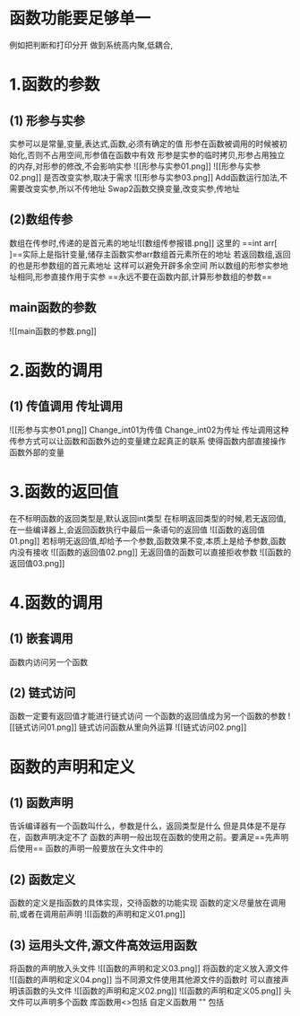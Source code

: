# 函数功能要足够单一
例如把判断和打印分开
做到系统高内聚,低耦合,

# 1.函数的参数
## (1) 形参与实参
实参可以是常量,变量,表达式,函数,必须有确定的值
形参在函数被调用的时候被初始化,否则不占用空间,形参值在函数中有效
形参是实参的临时拷贝,形参占用独立的内存,对形参的修改,不会影响实参
![[形参与实参01.png]]
![[形参与实参02.png]]
是否改变实参,取决于需求
![[形参与实参03.png]]
Add函数运行加法,不需要改变实参,所以不传地址
Swap2函数交换变量,改变实参,传地址
## (2)数组传参 
数组在传参时,传递的是首元素的地址![[数组传参报错.png]]
这里的 ==int arr\[ ]==实际上是指针变量,储存主函数实参arr数组首元素所在的地址
若返回数组,返回的也是形参数组的首元素地址
这样可以避免开辟多余空间
所以数组的形参实参地址相同,形参直接作用于实参
==永远不要在函数内部,计算形参数组的参数==
## main函数的参数
![[main函数的参数.png]]

# 2.函数的调用  
## (1) 传值调用  传址调用
![[形参与实参01.png]]
Change_int01为传值
Change_int02为传址
传址调用这种传参方式可以让函数和函数外边的变量建立起真正的联系
使得函数内部直接操作函数外部的变量

# 3.函数的返回值
在不标明函数的返回类型是,默认返回int类型
在标明返回类型的时候,若无返回值,在一些编译器上,会返回函数执行中最后一条语句的返回值
![[函数的返回值01.png]]
若标明无返回值,却给予一个参数,函数效果不变,本质上是给予参数,函数内没有接收
![[函数的返回值02.png]]
无返回值的函数可以直接拒收参数
![[函数的返回值03.png]]

# 4.函数的调用
## (1) 嵌套调用
函数内访问另一个函数
## (2) 链式访问
函数一定要有返回值才能进行链式访问
一个函数的返回值成为另一个函数的参数
![[链式访问01.png]]
链式访问函数从里向外运算
![[链式访问02.png]]
# 函数的声明和定义
## (1) 函数声明
告诉编译器有一个函数叫什么，参数是什么，返回类型是什么
但是具体是不是存在，函数声明决定不了
函数的声明一般出现在函数的使用之前。要满足==先声明后使用==
函数的声明一般要放在头文件中的
## (2) 函数定义
函数的定义是指函数的具体实现，交待函数的功能实现
函数的定义尽量放在调用前,或者在调用前声明
![[函数的声明和定义01.png]]
## (3) 运用头文件,源文件高效运用函数
将函数的声明放入头文件
![[函数的声明和定义03.png]]
将函数的定义放入源文件
![[函数的声明和定义04.png]]
当不同源文件使用其他源文件的函数时
可以直接声明该函数的头文件
![[函数的声明和定义02.png]]
![[函数的声明和定义05.png]]
头文件可以声明多个函数
库函数用<>包括
自定义函数用 "" 包括
